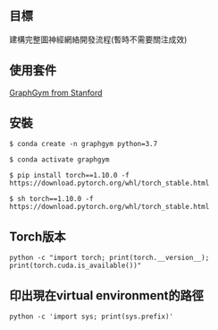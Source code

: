 ## 目標
建構完整圖神經網絡開發流程(暫時不需要關注成效)

## 使用套件
[GraphGym from Stanford](https://github.com/snap-stanford/GraphGym)

## 安裝
```bash== 
$ conda create -n graphgym python=3.7
```
```bash== 
$ conda activate graphgym
```
```bash==
$ pip install torch==1.10.0 -f https://download.pytorch.org/whl/torch_stable.html 
``` 
```bash==
$ sh torch==1.10.0 -f https://download.pytorch.org/whl/torch_stable.html 
``` 

## Torch版本
``` python -c "import torch; print(torch.__version__); print(torch.cuda.is_available())" ```

## 印出現在virtual environment的路徑
```
python -c 'import sys; print(sys.prefix)'
```